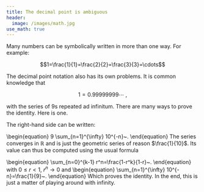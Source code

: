 ```yaml
---
title: The decimal point is ambiguous
header:
  image: /images/math.jpg
use_math: true
---
```


Many numbers can be symbolically written in more than one way. For example:

$$1=\frac{1}{1}=\frac{2}{2}=\frac{3}{3}=\cdots$$

The decimal point notation also has its own problems. It is common knowledge that

$$1=0.99999999\cdots~,$$

with the series of $9$s repeated ad infinitum. There are many ways to prove the identity. Here is one.

The right-hand side can be written:

\begin{equation}
9 \sum_{n=1}^{\infty} 10^{-n}~.
\end{equation}
The series converges in $\mathbb{R}$ and is just the geometric series of reason $\frac{1}{10}$. Its value can thus be computed using the usual formula

\begin{equation}
\sum_{n=0}^{k-1} r^n=\frac{1-r^k}{1-r}~.
\end{equation}
with $0\leq r<1$,  $r^n\rightarrow 0$ and
\begin{equation}
\sum_{n=1}^{\infty} 10^{-n}=\frac{1}{9}~.
\end{equation}
Which proves the identity. In the end, this is just a matter of playing around with infinity.
